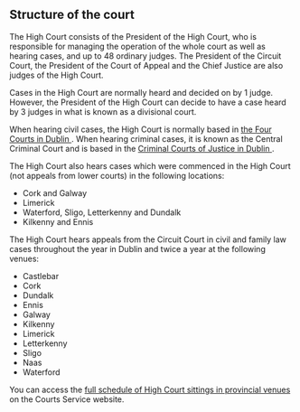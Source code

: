 ##  Structure of the court

The High Court consists of the President of the High Court, who is responsible
for managing the operation of the whole court as well as hearing cases, and up
to 48 ordinary judges. The President of the Circuit Court, the President of
the Court of Appeal and the Chief Justice are also judges of the High Court.

Cases in the High Court are normally heard and decided on by 1 judge. However,
the President of the High Court can decide to have a case heard by 3 judges in
what is known as a divisional court.

When hearing civil cases, the High Court is normally based in [ the Four
Courts in Dublin ](https://www.courts.ie/content/central-office-high-court) .
When hearing criminal cases, it is known as the Central Criminal Court and is
based in the [ Criminal Courts of Justice in Dublin
](https://www.courts.ie/criminal-courts-justice) .

The High Court also hears cases which were commenced in the High Court (not
appeals from lower courts) in the following locations:

  * Cork and Galway 
  * Limerick 
  * Waterford, Sligo, Letterkenny and Dundalk 
  * Kilkenny and Ennis 

The High Court hears appeals from the Circuit Court in civil and family law
cases throughout the year in Dublin and twice a year at the following venues:

  * Castlebar 
  * Cork 
  * Dundalk 
  * Ennis 
  * Galway 
  * Kilkenny 
  * Limerick 
  * Letterkenny 
  * Sligo 
  * Naas 
  * Waterford 

You can access the [ full schedule of High Court sittings in provincial venues
](https://www.courts.ie/content/provincial-venues) on the Courts Service
website.

